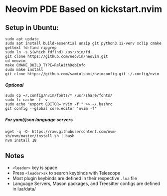 # Neovim PDE Based on kickstart.nvim

## Setup in Ubuntu:
```
sudo apt update
sudo apt install build-essential unzip git python3.12-venv xclip cmake gettext fd-find ripgrep 
sudo ln -s $(which fdfind) /usr/bin/fd
git clone https://github.com/neovim/neovim.git
cd neovim
make CMAKE_BUILD_TYPE=RelWithDebInfo
sudo make install
git clone https://github.com/samiulsami/nvimconfig.git ~/.config/nvim 
```

#### <i>Optional</i>
```
sudo cp ~/.config/nvim/fonts/* /usr/share/fonts/
sudo fc-cache -f -v
sudo echo "export EDITOR='nvim -f'" >> ~/.bashrc
git config --global core.editor 'nvim -f'
```
##### <i>For yaml/json language servers</i>
```
wget -q -O- https://raw.githubusercontent.com/nvm-sh/nvm/master/install.sh | bash
nvm install 18 
```
## Notes
- `<leader>` key is space
- Press `<leader>sk` to search keybinds with Telescope
- Most plugin keybinds are defined in their respective `.lua` file
- Language Servers, Mason packages, and Treesitter configs are defined in lua/data/
